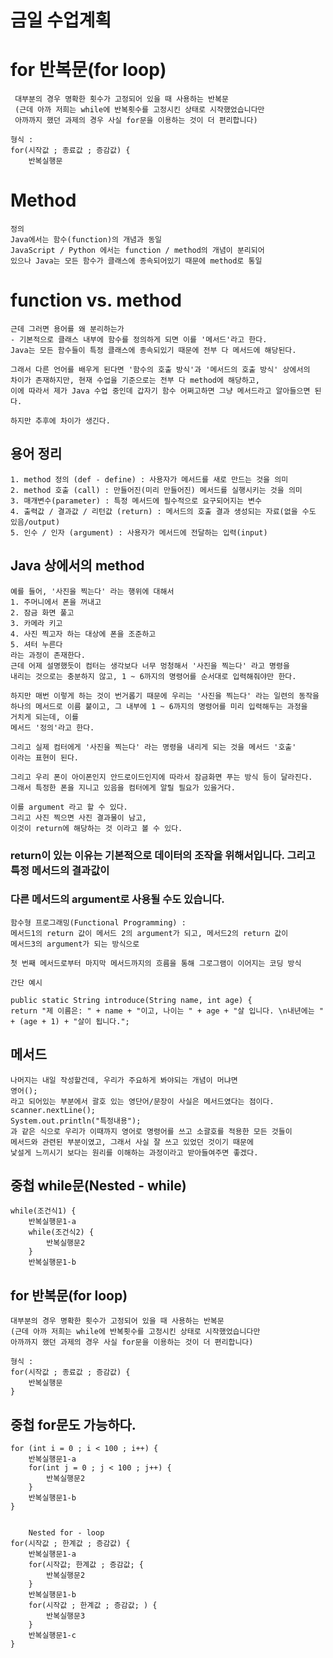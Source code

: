 # 금일 수업계획  
    


 # for 반복문(for loop)
     대부분의 경우 명확한 횟수가 고정되어 있을 때 사용하는 반복문
     (근데 아까 저희는 while에 반복횟수를 고정시킨 상태로 시작했었습니다만
     아까까지 했던 과제의 경우 사실 for문을 이용하는 것이 더 편리합니다)

    형식 :
    for(시작값 ; 종료값 ; 증감값) {
        반복실행문    

 # Method
    정의 
    Java에서는 함수(function)의 개념과 동일
    JavaScript / Python 에서는 function / method의 개념이 분리되어
    있으나 Java는 모든 함수가 클래스에 종속되어있기 때문에 method로 통일
# function vs. method 
    근데 그러면 용어를 왜 분리하는가 
    - 기본적으로 클래스 내부에 함수를 정의하게 되면 이를 '메서드'라고 한다.
    Java는 모든 함수들이 특정 클래스에 종속되있기 때문에 전부 다 메서드에 해당된다.

    그래서 다른 언어를 배우게 된다면 '함수의 호출 방식'과 '메서드의 호출 방식' 상에서의
    차이가 존재하지만, 현재 수업을 기준으로는 전부 다 method에 해당하고,
    이에 따라서 제가 Java 수업 중인데 갑자기 함수 어쩌고하면 그냥 메서드라고 알아들으면 된다.

    하지만 추후에 차이가 생긴다.

## 용어 정리
    1. method 정의 (def - define) : 사용자가 메서드를 새로 만드는 것을 의미
    2. method 호출 (call) : 만들어진(미리 만들어진) 메서드를 실행시키는 것을 의미
    3. 매개변수(parameter) : 특정 메서드에 필수적으로 요구되어지는 변수
    4. 출력값 / 결과값 / 리턴값 (return) : 메서드의 호출 결과 생성되는 자료(없을 수도 있음/output)
    5. 인수 / 인자 (argument) : 사용자가 메서드에 전달하는 입력(input) 

## Java 상에서의 method 
    예를 들어, '사진을 찍는다' 라는 행위에 대해서
    1. 주머니에서 폰을 꺼내고
    2. 잠금 화면 풀고
    3. 카메라 키고
    4. 사진 찍고자 하는 대상에 폰을 조준하고
    5. 셔터 누른다
    라는 과정이 존재한다. 
    근데 어제 설명했듯이 컴터는 생각보다 너무 멍청해서 '사진을 찍는다' 라고 명령을
    내리는 것으로는 충분하지 않고, 1 ~ 6까지의 명령어를 순서대로 입력해줘야만 한다.
    
    하지만 매번 이렇게 하는 것이 번거롭기 때문에 우리는 '사진을 찍는다' 라는 일련의 동작을
    하나의 메서드로 이름 붙이고, 그 내부에 1 ~ 6까지의 명령어를 미리 입력해두는 과정을
    거치게 되는데, 이를 
    메서드 '정의'라고 한다.

    그리고 실제 컴터에게 '사진을 찍는다' 라는 명령을 내리게 되는 것을 메서드 '호출'
    이라는 표현이 된다.

    그리고 우리 폰이 아이폰인지 안드로이드인지에 따라서 잠금화면 푸는 방식 등이 달라진다.
    그래서 특정한 폰을 지니고 있음을 컴터에게 알릴 필요가 있을거다.
    
    이를 argument 라고 할 수 있다.
    그리고 사진 찍으면 사진 결과물이 남고,
    이것이 return에 해당하는 것 이라고 볼 수 있다.


###  return이 있는 이유는 기본적으로 데이터의 조작을 위해서입니다. 그리고 특정 메서드의 결과값이
###     다른 메서드의 argument로 사용될 수도 있습니다.

    함수형 프로그래밍(Functional Programming) :
    메서드1의 return 값이 메서드 2의 argument가 되고, 메서드2의 return 값이
    메서드3의 argument가 되는 방식으로

    첫 번째 메서드로부터 마지막 메서드까지의 흐름을 통해 그로그램이 이어지는 코딩 방식

    간단 예시
     
    public static String introduce(String name, int age) { 
    return "제 이름은: " + name + "이고, 나이는 " + age + "살 입니다. \n내년에는 " + (age + 1) + "살이 됩니다.";

##  메서드
    나머지는 내일 작성할건데, 우리가 주요하게 봐야되는 개념이 머냐면
    영어();
    라고 되어있는 부분에서 괄호 있는 영단어/문장이 사실은 메서드였다는 점이다.
    scanner.nextLine();
    System.out.println("특정내용");
    과 같은 식으로 우리가 이때까지 영어로 명령어를 쓰고 소괄호를 적용한 모든 것들이
    메서드와 관련된 부분이였고, 그래서 사실 잘 쓰고 있었던 것이기 때문에
    낯설게 느끼시기 보다는 원리를 이해하는 과정이라고 받아들여주면 좋겠다.

##    중첩 while문(Nested - while)
    while(조건식1) {
        반복실행문1-a
        while(조건식2) {
            반복실행문2
        }
        반복실행문1-b

##    for 반복문(for loop)
    대부분의 경우 명확한 횟수가 고정되어 있을 때 사용하는 반복문
    (근데 아까 저희는 while에 반복횟수를 고정시킨 상태로 시작했었습니다만
    아까까지 했던 과제의 경우 사실 for문을 이용하는 것이 더 편리합니다)

    형식 :
    for(시작값 ; 종료값 ; 증감값) {
        반복실행문
    }

##     중첩 for문도 가능하다.
    for (int i = 0 ; i < 100 ; i++) {
        반복실행문1-a
        for(int j = 0 ; j < 100 ; j++) {
            반복실행문2
        }
        반복실행문1-b
    }


        Nested for - loop
    for(시작값 ; 한계값 ; 증감값) {
        반복실행문1-a
        for(시작값; 한계값 ; 증감값; {
            반복실행문2
        }
        반복실행문1-b
        for(시작값 ; 한계값 ; 증감값; ) {
            반복실행문3
        }
        반복실행문1-c
    }











